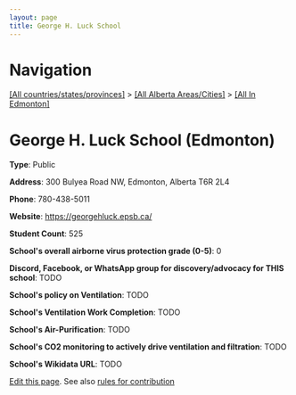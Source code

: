 ```yaml
---
layout: page
title: George H. Luck School
---
```

# Navigation

[[All countries/states/provinces]](../../..) > [[All Alberta Areas/Cities]](../..) > [[All In Edmonton]](..)

# George H. Luck School (Edmonton)

**Type**: Public

**Address**: 300 Bulyea Road NW, Edmonton, Alberta T6R 2L4

**Phone**: 780-438-5011

**Website**: <https://georgehluck.epsb.ca/>

**Student Count**: 525

**School's overall airborne virus protection grade (0-5)**: 0

**Discord, Facebook, or WhatsApp group for discovery/advocacy for THIS school**: TODO

**School's policy on Ventilation**: TODO

**School's Ventilation Work Completion**: TODO

**School's Air-Purification**: TODO

**School's CO2 monitoring to actively drive ventilation and filtration**: TODO

**School's Wikidata URL**: TODO


[Edit this page](https://github.com/ventilate-schools/AB/edit/main/./Edmonton/George_H._Luck_School.md). See also [rules for contribution](../../../contribution-rules/)
